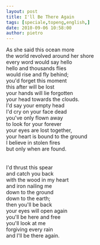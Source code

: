 ```yaml
---
layout: post
title: I'll Be There Again
tags: [speciale,topeng,english,]
date: 2010-09-06 10:58:00
author: pietro
---
```

As she said this ocean more<br/>the world revolved around her shore<br/>every word would say hello<br/>hello and thousands flies<br/>would rise and fly behind;<br/>you'd forget this moment<br/>this after will be lost<br/>your hands will lie forgotten<br/>your head towards the clouds.<br/>I'd say your empty head<br/>I'd cry on your face dead<br/>you've only flown away<br/>to look for your forever<br/>your eyes are lost together,<br/>your heart is bound to the ground<br/>I believe in stolen fires<br/>but only when are found.<br/><br/><br/>I'd thrust this spear<br/>and catch you back<br/>with the wood in my heart<br/>and iron nailing me<br/>down to the ground<br/>down to the earth;<br/>then you'll be back<br/>your eyes will open again<br/>you'll be here and free<br/>you'll look at me<br/>forgiving every rain<br/>and I'll be there again.<br/><br/><br/>
